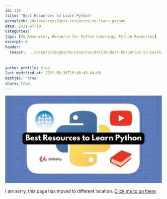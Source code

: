 ```yaml
---
id: 110    
title: "Best Resources to Learn Python"
permalink: /dsresources/best-resources-to-learn-python
date: 2021-07-10
categories:
tags: [DS Resources, Resource for Python Learning, Python Resources]
excerpt: #
header:
  teaser:  ../assets/images/dsresources/dsr110-Best-Resources-to-Learn-Python.jpg


author_profile: true
last_modified_at: 2021-06-30T15:46:43-04:00
mathjax: "true"
share: true
---
```


![Best Resources to Learn Python](../assets/images/dsresources/dsr110-Best-Resources-to-Learn-Python.jpg)

I am sorry, this page has moved to different location. [Click me to go there](/dsblog/best-resources-to-learn-python)